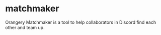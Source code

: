 # matchmaker
Orangery Matchmaker is a tool to help collaborators in Discord find each other and team up.

